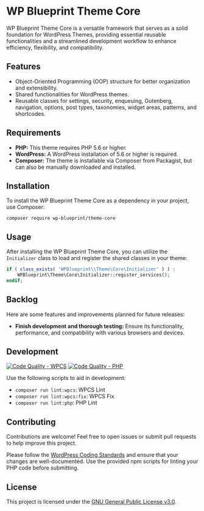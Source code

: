 # WP Blueprint Theme Core

WP Blueprint Theme Core is a versatile framework that serves as a solid foundation for WordPress Themes, providing essential reusable functionalities and a streamlined development workflow to enhance efficiency, flexibility, and compatibility.

## Features

- Object-Oriented Programming (OOP) structure for better organization and extensibility.
- Shared functionalities for WordPress themes.
- Reusable classes for settings, security, enqueuing, Gutenberg, navigation, options, post types, taxonomies, widget areas, patterns, and shortcodes.

## Requirements

- **PHP:** This theme requires PHP 5.6 or higher.
- **WordPress:** A WordPress installation of 5.6 or higher is required.
- **Composer:** The theme is installable via Composer from Packagist, but can also be manually downloaded and installed.

## Installation

To install the WP Blueprint Theme Core as a dependency in your project, use Composer:

```shell
composer require wp-blueprint/theme-core
```

## Usage

After installing the WP Blueprint Theme Core, you can utilize the `Initializer` class to load and register the shared classes in your theme:

```php
if ( class_exists( 'WPBlueprint\\Theme\Core\Initializer' ) ) :
	WPBlueprint\Theme\Core\Initializer::register_services();
endif;
```

## Backlog

Here are some features and improvements planned for future releases:

- **Finish development and thorough testing:** Ensure its functionality, performance, and compatibility with various browsers and devices.

## Development

[![Code Quality - WPCS](https://github.com/WP-Blueprint/wp-blueprint-theme-core/actions/workflows/lint-wpcs.yml/badge.svg)](https://github.com/WP-Blueprint/wp-blueprint-theme-core/actions/workflows/lint-wpcs.yml) [![Code Quality - PHP](https://github.com/WP-Blueprint/wp-blueprint-theme-core/actions/workflows/lint-php.yml/badge.svg)](https://github.com/WP-Blueprint/wp-blueprint-theme-core/actions/workflows/lint-php.yml)

Use the following scripts to aid in development:

- `composer run lint:wpcs`: WPCS Lint
- `composer run lint:wpcs:fix`: WPCS Fix
- `composer run lint:php`: PHP Lint

## Contributing

Contributions are welcome! Feel free to open issues or submit pull requests to help improve this project.

Please follow the [WordPress Coding Standards](https://developer.wordpress.org/coding-standards/wordpress-coding-standards/) and ensure that your changes are well-documented. Use the provided npm scripts for linting your PHP code before submitting.

## License

This project is licensed under the [GNU General Public License v3.0](https://www.gnu.org/licenses/gpl-3.0).
